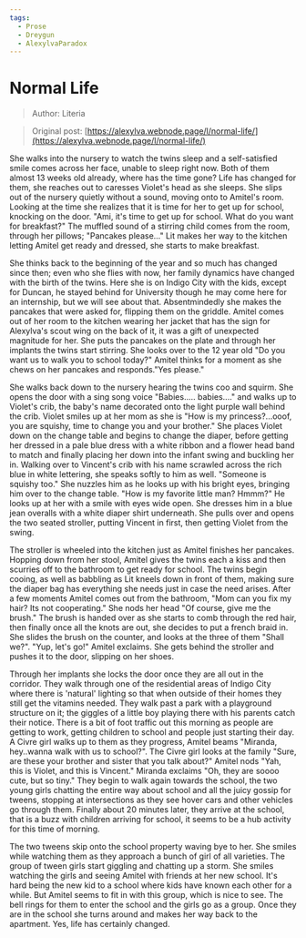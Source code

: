 ```yaml
---
tags:
  - Prose
  - Dreygun
  - AlexylvaParadox
---
```


# Normal Life

> Author: Literia

> Original post: [https://alexylva.webnode.page/l/normal-life/](https://alexylva.webnode.page/l/normal-life/)


She walks into the nursery to watch the twins sleep and a self-satisfied smile comes across her face, unable to sleep right now. Both of them almost 13 weeks old already, where has the time gone? Life has changed for them, she reaches out to caresses Violet's head as she sleeps. She slips out of the nursery quietly without a sound, moving onto to Amitel's room. Looking at the time she realizes that it is time for her to get up for school, knocking on the door. "Ami, it's time to get up for school. What do you want for breakfast?" The muffled sound of a stirring child comes from the room, through her pillows; "Pancakes please..." Lit makes her way to the kitchen letting Amitel get ready and dressed, she starts to make breakfast.

She thinks back to the beginning of the year and so much has changed since then; even who she flies with now, her family dynamics have changed with the birth of the twins. Here she is on Indigo City with the kids, except for Duncan, he stayed behind for University though he may come here for an internship, but we will see about that. Absentmindedly she makes the pancakes that were asked for, flipping them on the griddle. Amitel comes out of her room to the kitchen wearing her jacket that has the sign for Alexylva's scout wing on the back of it, it was a gift of unexpected magnitude for her. She puts the pancakes on the plate and through her implants the twins start stirring. She looks over to the 12 year old "Do you want us to walk you to school today?" Amitel thinks for a moment as she chews on her pancakes and responds."Yes please."

She walks back down to the nursery hearing the twins coo and squirm. She opens the door with a sing song voice "Babies..... babies...." and walks up to Violet's crib, the baby's name decorated onto the light purple wall behind the crib. Violet smiles up at her mom as she is "How is my princess?...ooof, you are squishy, time to change you and your brother." She places Violet down on the change table and begins to change the diaper, before getting her dressed in a pale blue dress with a white ribbon and a flower head band to match and finally placing her down into the infant swing and buckling her in. Walking over to Vincent's crib with his name scrawled across the rich blue in white lettering, she speaks softly to him as well. "Someone is squishy too." She nuzzles him as he looks up with his bright eyes, bringing him over to the change table. "How is my favorite little man? Hmmm?" He looks up at her with a smile with eyes wide open. She dresses him in a blue jean overalls with a white diaper shirt underneath. She pulls over and opens the two seated stroller, putting Vincent in first, then getting Violet from the swing.

The stroller is wheeled into the kitchen just as Amitel finishes her pancakes. Hopping down from her stool, Amitel gives the twins each a kiss and then scurries off to the bathroom to get ready for school. The twins begin cooing, as well as babbling as Lit kneels down in front of them, making sure the diaper bag has everything she needs just in case the need arises. After a few moments Amitel comes out from the bathroom, "Mom can you fix my hair? Its not cooperating." She nods her head "Of course, give me the brush." The brush is handed over as she starts to comb through the red hair, then finally once all the knots are out, she decides to put a french braid in. She slides the brush on the counter, and looks at the three of them "Shall we?". "Yup, let's go!" Amitel exclaims. She gets behind the stroller and pushes it to the door, slipping on her shoes.

Through her implants she locks the door once they are all out in the corridor. They walk through one of the residential areas of Indigo City where there is 'natural' lighting so that when outside of their homes they still get the vitamins needed. They walk past a park with a playground structure on it; the giggles of a little boy playing there with his parents catch their notice. There is a bit of foot traffic out this morning as people are getting to work, getting children to school and people just starting their day. A Civre girl walks up to them as they progress, Amitel beams "Miranda, hey..wanna walk with us to school?". The Civre girl looks at the family "Sure, are these your brother and sister that you talk about?" Amitel nods "Yah, this is Violet, and this is Vincent." Miranda exclaims "Oh, they are soooo cute, but so tiny." They begin to walk again towards the school, the two young girls chatting the entire way about school and all the juicy gossip for tweens, stopping at intersections as they see hover cars and other vehicles go through them. Finally about 20 minutes later, they arrive at the school, that is a buzz with children arriving for school, it seems to be a hub activity for this time of morning.

The two tweens skip onto the school property waving bye to her. She smiles while watching them as they approach a bunch of girl of all varieties. The group of tween girls start giggling and chatting up a storm. She smiles watching the girls and seeing Amitel with friends at her new school. It's hard being the new kid to a school where kids have known each other for a while. But Amitel seems to fit in with this group, which is nice to see. The bell rings for them to enter the school and the girls go as a group. Once they are in the school she turns around and makes her way back to the apartment. Yes, life has certainly changed.